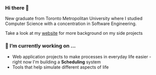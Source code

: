 ### Hi there 👋

New graduate from Toronto Metropolitan University where I studied Computer Science with a concentration in Software Engineering.  

Take a look at my [website](https://p1chiu.github.io/portfolio/) for more background on my side projects

### 🔭 I’m currently working on ...

- Web application projects to make processes in everyday life easier - right now I'm building a **Scheduling** system
- Tools that help simulate different aspects of life


<!--
**p1chiu/p1chiu** is a ✨ _special_ ✨ repository because its `README.md` (this file) appears on your GitHub profile.

Here are some ideas to get you started:

- 🔭 I’m currently working on ...
- 🌱 I’m currently learning ...
- 👯 I’m looking to collaborate on ...
- 🤔 I’m looking for help with ...
- 💬 Ask me about ...
- 📫 How to reach me: ...
- 😄 Pronouns: ...
- ⚡ Fun fact: ...
-->
